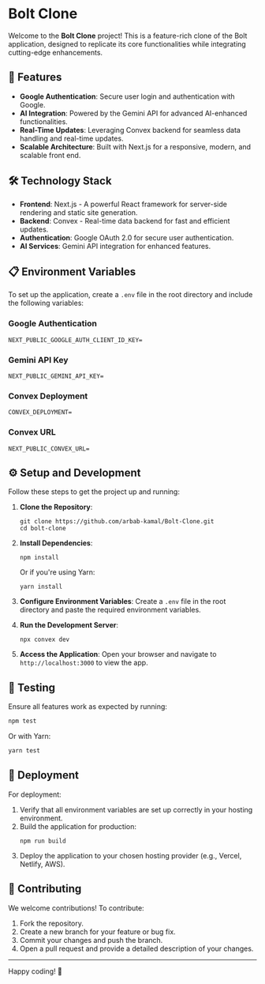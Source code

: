 # Bolt Clone

Welcome to the **Bolt Clone** project! This is a feature-rich clone of the Bolt application, designed to replicate its core functionalities while integrating cutting-edge enhancements.

## 🚀 Features

- **Google Authentication**: Secure user login and authentication with Google.
- **AI Integration**: Powered by the Gemini API for advanced AI-enhanced functionalities.
- **Real-Time Updates**: Leveraging Convex backend for seamless data handling and real-time updates.
- **Scalable Architecture**: Built with Next.js for a responsive, modern, and scalable front end.

## 🛠️ Technology Stack

- **Frontend**: Next.js - A powerful React framework for server-side rendering and static site generation.
- **Backend**: Convex - Real-time data backend for fast and efficient updates.
- **Authentication**: Google OAuth 2.0 for secure user authentication.
- **AI Services**: Gemini API integration for enhanced features.

## 📋 Environment Variables

To set up the application, create a `.env` file in the root directory and include the following variables:

### Google Authentication

```
NEXT_PUBLIC_GOOGLE_AUTH_CLIENT_ID_KEY=
```

### Gemini API Key

```
NEXT_PUBLIC_GEMINI_API_KEY=
```

### Convex Deployment

```
CONVEX_DEPLOYMENT=

```

### Convex URL

```
NEXT_PUBLIC_CONVEX_URL=
```

## ⚙️ Setup and Development

Follow these steps to get the project up and running:

1. **Clone the Repository**:

   ```
   git clone https://github.com/arbab-kamal/Bolt-Clone.git
   cd bolt-clone
   ```

2. **Install Dependencies**:

   ```
   npm install
   ```

   Or if you're using Yarn:

   ```
   yarn install
   ```

3. **Configure Environment Variables**:
   Create a `.env` file in the root directory and paste the required environment variables.

4. **Run the Development Server**:

   ```
   npx convex dev
   ```

5. **Access the Application**:
   Open your browser and navigate to `http://localhost:3000` to view the app.

## 🧪 Testing

Ensure all features work as expected by running:

```bash
npm test
```

Or with Yarn:

```bash
yarn test
```

## 🚀 Deployment

For deployment:

1. Verify that all environment variables are set up correctly in your hosting environment.
2. Build the application for production:
   ```
   npm run build
   ```
3. Deploy the application to your chosen hosting provider (e.g., Vercel, Netlify, AWS).

## 👥 Contributing

We welcome contributions! To contribute:

1. Fork the repository.
2. Create a new branch for your feature or bug fix.
3. Commit your changes and push the branch.
4. Open a pull request and provide a detailed description of your changes.

---

Happy coding! 🎉

